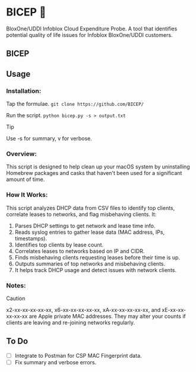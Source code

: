 # BICEP 💪
BloxOne/UDDI Infoblox Cloud Expenditure Probe. A tool that identifies potential quality of life issues for Infoblox BloxOne/UDDI customers.
## BICEP


## Usage

### Installation:
Tap the formulae.
```git clone https://github.com/BICEP/```

Run the script.
```python bicep.py -s > output.txt```

> [!TIP]
> Use -s for summary, v for verbose.

### Overview:
This script is designed to help clean up your macOS system by uninstalling Homebrew packages and casks that haven't been used for a significant amount of time.

### How It Works:
This script analyzes DHCP data from CSV files to identify top clients, correlate leases to networks, and flag misbehaving clients. It:

1. Parses DHCP settings to get network and lease time info.
2. Reads syslog entries to gather lease data (MAC address, IPs, timestamps).
3. Identifies top clients by lease count.
4. Correlates leases to networks based on IP and CIDR.
5. Finds misbehaving clients requesting leases before their time is up.
6. Outputs summaries of top networks and misbehaving clients.
7. It helps track DHCP usage and detect issues with network clients.

### Notes:
> [!CAUTION]
> x2-xx-xx-xx-xx-xx, x6-xx-xx-xx-xx-xx, xA-xx-xx-xx-xx-xx, and xE-xx-xx-xx-xx-xx are Apple private MAC addresses. They may alter your counts if clients are leaving and re-joining networks regularly.

## To Do
- [ ] Integrate to Postman for CSP MAC Fingerprint data.
- [ ] Fix summary and verbose errors.
